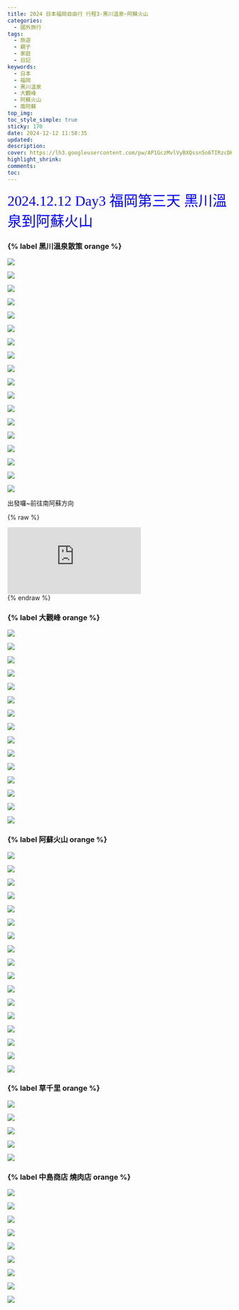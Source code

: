 ```yaml
---
title: 2024 日本福岡自由行 行程3-黑川溫泉~阿蘇火山
categories:
  - 國外旅行
tags:
  - 旅遊
  - 親子
  - 家庭
  - 日記
keywords:
  - 日本
  - 福岡
  - 黑川溫泉
  - 大觀峰
  - 阿蘇火山
  - 南阿蘇
top_img:
toc_style_simple: true
sticky: 170
date: 2024-12-12 11:58:35
updated:
description:
cover: https://lh3.googleusercontent.com/pw/AP1GczMvlVyBXQssn5o6TIRzcDKcx9IcLpNGzmNRMpNZH8SlYFn9hquc7oxfIqhge2feXspQe8cD_VhM-PYOESfWnUUfzYEcB6J3gH22GCDtNXOr7XREO_w=w1920-h1080
highlight_shrink:
comments:
toc:
---
```


<font face="標楷體" color="blue" size="6px">2024.12.12 Day3 福岡第三天 黑川溫泉到阿蘇火山</font>

### {% label 黑川溫泉散策 orange %}

<!-- ![](https://lh3.googleusercontent.com/pw/AP1GczM5SVjGm2AFb7D_BlwPLVFEeeiDFarQYpp0jBif9fQmdN5mi7e0SJbfFW_wSDosbnUvAdVEML5B7U07g_FHNDN6IAY4iCBraF9Nad6r7tY0Z1Pv9fU=w1920-h1080) -->
<!-- ![](https://lh3.googleusercontent.com/pw/AP1GczMvlVyBXQssn5o6TIRzcDKcx9IcLpNGzmNRMpNZH8SlYFn9hquc7oxfIqhge2feXspQe8cD_VhM-PYOESfWnUUfzYEcB6J3gH22GCDtNXOr7XREO_w=w1920-h1080) -->

![](https://lh3.googleusercontent.com/pw/AP1GczOC8aRN4-muGWivdoIm65ZWrdCck1aXGLcnfmPXK1YYbik1TwtJ2Jufs-bkoFnMguy-SMuFOHY4rsLVEEj4n8MncNsLNVmtdSbWU5sKDqZOO-SOiHE=w1920-h1080)

![](https://lh3.googleusercontent.com/pw/AP1GczMhJLC7wui7SOOYNW2zu4ryU8R5D38lRp09We4MBM9FoTgPi78-CHVxQ9E7yWmp8-O3A7XpWZmfgXPI7xZjyOA1o1ZWC0gnnswhqqjlW0BUjLYnoYI=w1920-h1080)

![](https://lh3.googleusercontent.com/pw/AP1GczMBmuLZnr4kUlA6Jx5M_VNaUKqzuDTchWQAMz30j5szO0lVH6Nir1wW9zNhGTkfFoytfoyVzXgBt7MuCqQoWuAlZtwk2LovSnvPZxFwSAW-AZmVFsA=w1920-h1080)

![](https://lh3.googleusercontent.com/pw/AP1GczOSHWXW4dD-b2kqdbTaUj4pCvAHyXTQTz3y_SDSayzSB0YD2r0z2v6zHA4ZBXiyeSfv6iTsFMerktR_UCIF6D9ZSBYadHX94B85j312k8bJpSerYY8=w1920-h1080)

![](https://lh3.googleusercontent.com/pw/AP1GczMn6pjo3Tzx_5SwVMrkM9hmlQfzyGeCrECJ2C70Jfm8Q7OY8wgFTQMotu7Xf6h-24Ua2g367qxEGaams9wuTa7DKrNVEjs8uV8j_wjJM1pREv4vYl8=w1920-h1080)

![](https://lh3.googleusercontent.com/pw/AP1GczORmJ9z6SW4PIgzh5GLLD0xFisSMofZ7HQFqi0_e-lJIQecZ5wA6RgYdpjlgxiMJ70Mxq7IxAoiCZe-eqjkPMzNr_RvWEG00ZZBjQ_4pSNxeulz8Mk=w1920-h1080)

![](https://lh3.googleusercontent.com/pw/AP1GczNWgDtjSvk_ZoDsduDkFWyp9HvnwldTt8WqMchbeqabyMSb1als74qXiLBhsnfPbb8Gk0QEv_qJdb1JM6Q3eDFnGn7DMJSf95ur4whEvU4iqo1Q9no=w1920-h1080)

![](https://lh3.googleusercontent.com/pw/AP1GczOFkh_P210Fwn5dycrA-yu9H8S-LioErovbBOZTMAlo4Zp5gKfdS_END1hJHwIcweQanSk3B_p8fbybe3HV5Itz70Jl6apiuH3fz9FZmYjh5D5qX-Q=w1920-h1080)

![](https://lh3.googleusercontent.com/pw/AP1GczN06U-qS1y7q_-7CN51mtIGH6pB7E_p5osVzt3TIxxDLtALigsgwhnelUas0PNJptH63gh8qMAvmgmnNi3rflp60B_JiAks_MYNdj-GK8nRIDJxaJM=w1920-h1080)

![](https://lh3.googleusercontent.com/pw/AP1GczOd7Ht2xipyvMzPADXdb4X_ICVHwiT4zUCZGVGzCh2axWugP_CQ0GnTxTC7X4MLPHhYvr2ehuBfkYVERiMLNiAYVB2lcszyOJSLgJ4bKbeh0E5fz_4=w1920-h1080)

![](https://lh3.googleusercontent.com/pw/AP1GczMpdqRuv91hBoik_wfeeLM3MJ8HIfZ7cidB3O0PZjXjo-0-wDRGfsfzAhDd9zAbw8V4KKNlnMXAFWcL_5GQA6Z_Jnys95asmmC2hDNztE-zL_NTH1M=w1920-h1080)

![](https://lh3.googleusercontent.com/pw/AP1GczMIye9_1QGu-dPjEOIZkTfLVTA-Uj77Gv5CyZCfqQ5tuvgV_bJzYoZo7uQbk3Jg1jPZoddIukRdOQ2NbGxO66ZAIKcJ3daCdHmqGS1TxDmxSk0lxik=w1920-h1080)

![](https://lh3.googleusercontent.com/pw/AP1GczM07DIF2pNbd_OgwTHP9wzTbzDIfvRxAgtG5ames4gY6cfSgC--xSI4HmZY84Xytzrbndz8N2CggHCBzqw9vlJqdl0o1s7pbGfyRVlcxDQcJqxkDY4=w1920-h1080)

![](https://lh3.googleusercontent.com/pw/AP1GczPkjRg47XTikr2Ov1L3dTssXER6mJc3bUmzfJ4-3Eo7AAY4xv0-1VLMhayCdoA8n9dy-QzsVOYNPI6DykTM98zHymc-xKhYX-FHMFLNAGhN6XlBjtQ=w1920-h1080)

![](https://lh3.googleusercontent.com/pw/AP1GczOMr8mG1NogseK85qfJLyEes91_fVgA3dlqrfIca4KIKSLhaiGZ1ecJNb92qvAp9RZ-CvtL49Jb_QyIFPGLDBviZF_Q3DOAdGioCETRUxVtJCMKqZ8=w1920-h1080)

![](https://lh3.googleusercontent.com/pw/AP1GczMuvMqf5ZNA3SaGEDLXeCz2AZ0kErOQdsPxP15j8wlkB_nyV5WXirGgygjZG8sAyDWll-mG-XgyVOFvK6Yg-e_FrWvumL1HaLd7mwR26kzchleEHTg=w1920-h1080)

![](https://lh3.googleusercontent.com/pw/AP1GczNr2W4xQyOT02fv7SsBqz1RhDMAKmjykcoUTcsKKketnfzIFnHg1gfvQkABOS59xBNZ_VsVEPrmn204zMa13wdi9kdplWIfVHD-RU4CvYQagczUV94=w1920-h1080)

![](https://lh3.googleusercontent.com/pw/AP1GczPyRDiU5JjIj5KVE7Y_AUsMeZ_nYuVEaalcx_KBqly0fgYbRRxgj0yTtY-do4-WdmEOKV0amGYwO7NHJRFUF5ZDYLqsJHcqPD6uLhVSk0wyKInw6gY=w1920-h1080)

出發囉~前往南阿蘇方向

{% raw %}
<div class="video-container">
  <iframe
    src="https://www.youtube.com/embed/D9ykmVmnrLE?autoplay=1&loop=1&mute=1&playlist=D9ykmVmnrLE"
    frameborder="0"
    allow="autoplay; encrypted-media"
    allowfullscreen>
  </iframe>
</div>
{% endraw %}

### {% label 大觀峰 orange %}

![](https://lh3.googleusercontent.com/pw/AP1GczPYIfjTIrnUkLVQNXypt7Va9ctmtnrrz90p91i0uDh3TszB4JkUBNesejKsOIj4KgIG0Zr3YsC4_sEk5fZTAvbqqjBZj046JyVtdPFuWrmzOMwr_FE=w1920-h1080)

![](https://lh3.googleusercontent.com/pw/AP1GczMmkRIzj4SrZnpLyEFU3vEK-h_Fu-G5aMi8CSTdJ4rfGkPSOHnEQWY5K0O9BNoWvBceNywdPuzzNK0DHD6p4XcYUAPXvFSFGBoL6L9sQn9LNO82Gf0=w1920-h1080)

![](https://lh3.googleusercontent.com/pw/AP1GczPvcESXeuG5YU6RQLy8bnMvQI0erXmi-3-ywYAE_NpvgiS_SKcRPWWPteKT38mXKNip2-8cannZ7i7jxev9N1oEmdqmA9_nPXJYFwVgeDdHddo8etE=w1920-h1080)

![](https://lh3.googleusercontent.com/pw/AP1GczOD9J8U5hQrnK9707migyU9s_ZQcxqGqSzLu7xEMyT0FlHgRBQ7kUDBf24IZ-xd4SHy1XSomIfzsjXCCQc0aEGqozD5aPZnpxf4xMWJkt1W5cljSoI=w1920-h1080)

![](https://lh3.googleusercontent.com/pw/AP1GczOnj0_7q1rJhrkNLb3gtRfGqAAy1_Un2b61n8qxAPIefyyWmJ85vNWb-kXWSYYq-xAqU8mjIxjdq5d3epCxs2jPLIeI-nXvvV1oAaWQ6gldU4oWqF8=w1920-h1080)

![](https://lh3.googleusercontent.com/pw/AP1GczOJL4CCUVScOSe8vl-7iiiQlTxEjdHMDHox-dD8z6OTzIvw1QhNNpujWaMq6FyLzEZQhhIoX0Frqyibc5-u_An2tYkxRl648F0NGlDomKQmnHLGNdM=w1920-h1080)

![](https://lh3.googleusercontent.com/pw/AP1GczNsqj__v6WMKI_Kwwn9TLJVuAmtNsOzb-WJjoZNS68gUArsl_gvnedPhZuiOd52JfvdLZOYhN7TM68AgpOO9bxKdQFYqm4pM4m8IL3vVWAJLiNAIVc=w1920-h1080)

![](https://lh3.googleusercontent.com/pw/AP1GczMcz5zdUtw1XVSlC_wKfraEJsOBcldkkicQ6oJOEKtM01C2SmCEVbNeE8YwMVoTYaSuZ5zPcvgmqHoY2poE6nkxLPdAhNw-kuTMosL5rNfeDhAVOXY=w1920-h1080)

![](https://lh3.googleusercontent.com/pw/AP1GczMENPzS-CA7yU1ODd06Dogah6KoMEPTRma0Dl_yNSgdm74tx9VEKCu1t9ZLTqs4v2FkxM91YUtMD6Hitv-VLmyRwIpyLzhGkcZxXbm44CvIGZMnEjo=w1920-h1080)

![](https://lh3.googleusercontent.com/pw/AP1GczOH5Up6LGvFSVXVB1Qozgc_hbTadn4TmWOWv2nq8SsIiYKs1KilDlWqOhfKO1LNVHnXSH6j69OHj-IOgkKfaA-s5BEOP5hV1YEW2XkEf2G_QZ02KHU=w1920-h1080)

![](https://lh3.googleusercontent.com/pw/AP1GczMQ-h0a8iVNEtr3NE7_YrerWK93992-6V-N48HH81qC-Xfkh6YbNhM4IIEjV_LVv3lBhM20OeFQVhqJuS-BzW4gdUcQzYDmqKK-jL1R4SbzKg3UL6k=w1920-h1080)

![](https://lh3.googleusercontent.com/pw/AP1GczMR49UPGGL0UHMWprt_7XU6e_sYNDK_A4vgZiRk5XCtSDVpk3ERaEWWKuoHWg4KiP2EWXsNiM2iAg00gbPmvOKtkHNbzZmGcpIWT957KUey2kFC54U=w1920-h1080)

![](https://lh3.googleusercontent.com/pw/AP1GczPYTsKEuGXy-ShHuNqJQJ1PpqEueCnRkemjwJR0DpS7AM7RbkeQ3f1UHrpq9pvGHCFoVhvquoHjJYYZoNm8sRCLqcrtVZH2qU_EtepzD2fgwXbc13Q=w1920-h1080)

![](https://lh3.googleusercontent.com/pw/AP1GczMOhpCcuIOhwjMkFHXTp5dKYeiNFmKTsi7anvxEzbY_4qymExriMbJkFih57O2QGcHj_2W3s8EAncGN5q1LASe-hT6q_3ECFDSBmsONxgQulZA1OJY=w1920-h1080)

![](https://lh3.googleusercontent.com/pw/AP1GczOfYOnasp5Ly6Y5Pe27BC6nLMLeUzLvnSdoEnDQyDJjBH0wYIpR-tp8CW-L49G365RU3oCU8Eam4SUiss-cm4TBAT2ap5aLsbo7ttGehVJ2WNN4vjI=w1920-h1080)

### {% label 阿蘇火山 orange %}

![](https://lh3.googleusercontent.com/pw/AP1GczMuaGw--yxXMP8i7fdGLnFiQL_Jd1JwN6MTvG_Os9V5ykkiYDD88srK5R7eANWvvh4gXI0WnmSV_TGj91n9WTqnkp9ZHxszSTxsd5EhGU3ytN59b3c=w1920-h1080)

![](https://lh3.googleusercontent.com/pw/AP1GczMXU0reFTcFw5uPeMkKuUzB_BtLstVFrJbtfQM70Iw3YvrrWl80I5k99D_rfogkFKdqHe0dgDdUW6eDaJ7Haxd_usl2aB55RUSj0zOiss8I-CZdxXw=w1920-h1080)

![](https://lh3.googleusercontent.com/pw/AP1GczNp4Avfn3PYgMbk8HHH-Cxv86f1cDG-Y5xVnZWTAWaODIFU6BbtmZaLeL-2QyAlD7zbkZSvf61kBcFBQfzqc9W5OzQImddiFnfFHKYtodedgFDHgUo=w1920-h1080)

![](https://lh3.googleusercontent.com/pw/AP1GczNJ8WAf6Vf_Vl-AVCKJiR0ExDfh2FT-C2Pj2uasARofnIe_ajNfeEZdI5bLZdiaYNBs8XhaTnaWzmNrbrj1vw5mNFNHWKFVdsjo7sx_T90lnhhMhAE=w1920-h1080)

![](https://lh3.googleusercontent.com/pw/AP1GczNv20rMKeXgU76bQ3GmVSQXSexYxavdb0yEL2TZrwy9bE7XdDw4Ccw-L4qgvWgHSvz5u-RT-WT0y6tqGE7rtZ3YBcPmk65EU2QuIJDqyKg9XdJF5To=w1920-h1080)

![](https://lh3.googleusercontent.com/pw/AP1GczOo1Zo3_Mswl8S4AmLFFyt-IguLHE6BCDGnUXSljYGucOCxaemhmTeugG1epT68sm1uL1QUmFJObxWdgumVXZwF9CWAuIu69MQNFws3E8FNyY2dygI=w1920-h1080)

![](https://lh3.googleusercontent.com/pw/AP1GczO-6nmXvOJW2u17TIjKQcJBhjzgSf_FqJpm51_qXTphmnYrBQbZkGL0R2bilxWsxInrkIPA5G-zz-sgqE7KartbzLYfKLeAiX_PJBZEidzesxHguq8=w1920-h1080)

![](https://lh3.googleusercontent.com/pw/AP1GczNp3OM-SaiaIUM9fXunxBcxEJ3lXAs8pV2UzdmUKsYWPMywe_h4EgLtmlmE3PqvMwfnCRoeD4LwhC-KGwW9EXJiyyAmXI1wE9kRkYgjAMl5F0qjfqE=w1920-h1080)

![](https://lh3.googleusercontent.com/pw/AP1GczOtMysiIW6RN_vaw0cx6i4Fsbg3xBzUePY_PcyJjJbaiJ5o2nNp5mudl7lrFFCLajH2GXUimsLgXlNcugZfCCXOI5swi0qdt3oH5FyimSX9AwnWCGc=w1920-h1080)

![](https://lh3.googleusercontent.com/pw/AP1GczMmoVPnTNVgw7iLk6dvF6RebdN8ALxbdWpUVfGqp14y9aCfk8JaiNKfa4WCcsmlu1vQFo-oywpBHq0X4G6WdY7kp9Pu7IWLHjXaVxSeE35i3KOs3a4=w1920-h1080)

![](https://lh3.googleusercontent.com/pw/AP1GczOi95j7lZ3pYDM0wTEnxF-9dQ7zH6JqaWzNzXZA99Fqm7hSzdqrZE5hLyQa8DsUFy9YFJh5lJVDnH58l1R7GJvpoJagRNt92MNTWEs3ndZjZKx3gW4=w1920-h1080)

![](https://lh3.googleusercontent.com/pw/AP1GczPrRoZvbas2DjdLw-I8V6aMx7fuzd5QIkCxoxlIW6vcZJ5WbqQYNLAp4yiOSdm4p56ZuRYt2xQs3OLtYS9gvvD6g0k4R-24NL49Uky-nQ54AVByh78=w1920-h1080)

![](https://lh3.googleusercontent.com/pw/AP1GczPjghVTo2HHdMC1Y9bXgZ9iW1lt1x_29KusCUIt0oZqhupBkhYXkzebJx_Wcd4Z3Ui0rdkk45i3G-579JMrm3yx7XWb6itC8ADFzinDV-mCiC_MYYA=w1920-h1080)

![](https://lh3.googleusercontent.com/pw/AP1GczPIMc3_BMIwEogm6ZRKYpHmaEgGYUG0WOMTs-FYe-u1G9o53X2cGbfp_zwk2X2zTXJgjRBBq9tCXWGfThqj77huSOfW2VbuphVZmzZmng1Pu6-mBTU=w1920-h1080)

![](https://lh3.googleusercontent.com/pw/AP1GczMwD2Srv0q0-iiNKwpGscpQa4PRdw4ifIjGpkJ6z3jAT4KlUMUw1Xp4jR1AYiQI0UC1e_wbEdy8fBKCY49BZIQFmRjfhdNzuyI4vJHLWkrTbKGkszU=w1920-h1080)

![](https://lh3.googleusercontent.com/pw/AP1GczMMlosw1M8qhQ5Ppb_J68ERxr7dHjioLqnDusWeg0Wu3SQNpVR-fpk1UzZvAakMrIOwTEu1cKZOIBSHcCGOOnaVNmxU-AWEYKyf2S_GRdvd3Ghi8sE=w1920-h1080)

![](https://lh3.googleusercontent.com/pw/AP1GczMqkSHJOXlEoN2clGDUqF2LmITfOfI6FG804Bmi9gy4JKsb_byYE7pou4cYr0rmzsKqkSw6slkTphMrODnUOK_OrC8UOH9fW5w-HSOWNGVbXeTVM0w=w1920-h1080)

### {% label 草千里 orange %}

![](https://lh3.googleusercontent.com/pw/AP1GczNLf9irjqWMe6sLmiyFMGVVXQW3ItHxoAyPFmvGVHCbEcZb42EmnRj4nw9_6hFwuxOQ3aGB0PH0BukEQ1onMYuVkrlPbyz4zr1gv95SY3JxuIc29RA=w1920-h1080)

![](https://lh3.googleusercontent.com/pw/AP1GczNuWE5_C7Y0kkp32UI3LW9emixmKLa3y_nnxHMLg_Zp_0m70I3m-T7XDL24WmL6o2pGlcW4H38tR8rzE7SYMdhLz-pDwb21KfsLFmQXljmFOTz5I-g=w1920-h1080)

![](https://lh3.googleusercontent.com/pw/AP1GczOESEZHuIPkDGmR7teSZT8c6EtfILw_RIYLseFDAXoIQDCXsxMm1w-MO8BG1tl93W13Z7z1NMyTnuZCfGUFfdOJNXXOq3kaaq3SO0Uuf2oQFZzaTE4=w1920-h1080)

![](https://lh3.googleusercontent.com/pw/AP1GczM9ZV1MyOuy7CHVEIwcw1hih6Bv2oQjTVW4zMProM0IHksWyvbw6Gkm-UiWSxavDATb0A3FnwwtCYH8JIM49MsOy3L1veHB-oD-nBra2iW0vpI-2Cc=w1920-h1080)

![](https://lh3.googleusercontent.com/pw/AP1GczOTnZ3oQvXI8XsywTRTE62L4h8SoZQCZRpEy1DtZA_7V4nNoMP4GZR3csNu8QH4TE28gyP-0yEkeNduk-TLLC3VHJGOGOSvOjX5q1tvW3o5MrEfaeg=w1920-h1080)

### {% label 中島商店 燒肉店 orange %}

![](https://lh3.googleusercontent.com/pw/AP1GczNpgArvGiIZcMaRuCMOwvlWQuKGZbW2xYAM5ywlZXfCV5-VEYxKJti5_ELR1HAsdK9MZdFahW862RuNYKCrAOztMJ9P7r4phkPY_PGav_WHpKScKVE=w1920-h1080)

![](https://lh3.googleusercontent.com/pw/AP1GczN6TiOdwKbcjxkuSugvRuk8qxCswFYuqj4qc6FYHIxDnR8_v8yJaM-ko5JpBd5MTFX-FpJcpHYQatn84AcvR5AbBFAqGugvi6NMk0vT2ada89W_R_o=w1920-h1080)

![](https://lh3.googleusercontent.com/pw/AP1GczNAUjh0tug6ISnQ3PA699piG2cMHSikJBlxqyncBv5ecyetMMF9kkdyTfq_F51ha2xg6uXloMQck5oDjSTe1Nmborv_gPzLlZAtIaZ9oCpx74A6dOo=w1920-h1080)

![](https://lh3.googleusercontent.com/pw/AP1GczPJRdrn7TjBTKvPpa4ENtOq8yTtsA24uUNH_uf2QuUQrwLiZAm9242arm1quabnWxou1P2HTx4gElg-d_BCRJvREKLVQ1TpkQPvaO_-V3KIKrBSkn0=w1920-h1080)

![](https://lh3.googleusercontent.com/pw/AP1GczOAnRhO7p71fetXalAQvnom16BNdiFo8nTCU5xLP6lr97fGXe-SUseUC95AapBJ8r6FGsENr-VcsmwFZ_150fyCdMDnNR6LrWKwRc3bG7ZD01U1I5k=w1920-h1080)

![](https://lh3.googleusercontent.com/pw/AP1GczOGj-n-FpO1v6txeMlSmy9JfkI0ihkVaHfbbBDAzAFBoCDqsYKcptfSoK1e-9V0B-Hbyg8ejuQExFRGevMcNyV-sX1KKakO9CZHLPYNBcafLPd116w=w1920-h1080)

![](https://lh3.googleusercontent.com/pw/AP1GczPszLOa0j5mC5Dq-5L7t34cT6wQiZJINfMnSBZtZATJKw3jaPC-Ms7L_1HDVw_e3Nnd8O1pB1gyKjZgfMg6GfGKgUuX0hI4KVKTgAp2x6BHZFOYrhY=w1920-h1080)

![](https://lh3.googleusercontent.com/pw/AP1GczPcx8E0QolMKnSfvTYFnV5sUfZWINV2xo6Ox4qGK0jadoaYu8ty4xv9L7JV3t39--aZiRExqc09UGFSKFntTws9SKYtPwEu3VWztRr6GFZzH5vkch4=w1920-h1080)

![](https://lh3.googleusercontent.com/pw/AP1GczNKEdSPHlvukGpCXRSReXLyPCJ1_Cb-EBLyH62sZ_YA9DH5QkdcTP_rjjQRh2FDw-x44jop7Mf-m3EoQfeTgayVoWncaafmKeADVovqY1-mZO93NwU=w1920-h1080)
